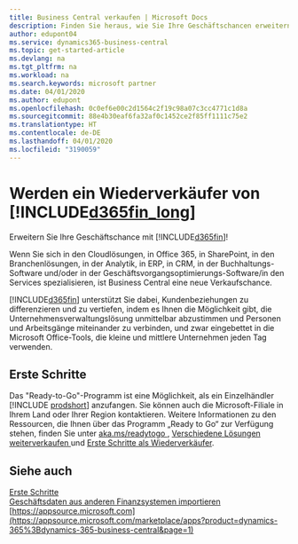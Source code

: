 ```yaml
---
title: Business Central verkaufen | Microsoft Docs
description: Finden Sie heraus, wie Sie Ihre Geschäftschancen erweitern und ein Microsoft Partner und Business Central-Wiederverkäufer werden.
author: edupont04
ms.service: dynamics365-business-central
ms.topic: get-started-article
ms.devlang: na
ms.tgt_pltfrm: na
ms.workload: na
ms.search.keywords: microsoft partner
ms.date: 04/01/2020
ms.author: edupont
ms.openlocfilehash: 0c0ef6e00c2d1564c2f19c98a07c3cc4771c1d8a
ms.sourcegitcommit: 88e4b30eaf6fa32af0c1452ce2f85ff1111c75e2
ms.translationtype: HT
ms.contentlocale: de-DE
ms.lasthandoff: 04/01/2020
ms.locfileid: "3190059"
---
```

# <a name="become-a-reseller-of-d365fin_long"></a>Werden ein Wiederverkäufer von [!INCLUDE[d365fin_long](includes/d365fin_long_md.md)]
Erweitern Sie Ihre Geschäftschance mit [!INCLUDE[d365fin](includes/d365fin_md.md)]!  

Wenn Sie sich in den Cloudlösungen, in Office 365, in SharePoint, in den Branchenlösungen, in der Analytik, in ERP, in CRM, in der Buchhaltungs-Software und/oder in der Geschäftsvorgangsoptimierungs-Software/in den Services spezialisieren, ist Business Central eine neue Verkaufschance.   

[!INCLUDE[d365fin](includes/d365fin_md.md)] unterstützt Sie dabei, Kundenbeziehungen zu differenzieren und zu vertiefen, indem es Ihnen die Möglichkeit gibt, die Unternehmensverwaltungslösung unmittelbar abzustimmen und Personen und Arbeitsgänge miteinander zu verbinden, und zwar eingebettet in die Microsoft Office-Tools, die kleine und mittlere Unternehmen jeden Tag verwenden.  

## <a name="get-started"></a>Erste Schritte

Das "Ready-to-Go"-Programm ist eine Möglichkeit, als ein Einzelhändler [!INCLUDE [prodshort](includes/prodshort.md)] anzufangen. Sie können auch die Microsoft-Filiale in Ihrem Land oder Ihrer Region kontaktieren. Weitere Informationen zu den Ressourcen, die Ihnen über das Programm „Ready to Go“ zur Verfügung stehen, finden Sie unter [aka.ms/readytogo ](https://aka.ms/readytogo), [Verschiedene Lösungen weiterverkaufen ](/dynamics365/business-central/dev-itpro/developer/readiness/readiness-reseller) und [Erste Schritte als Wiederverkäufer](/dynamics365/business-central/dev-itpro/index#get-started-as-a-reseller).  

## <a name="see-also"></a>Siehe auch

[Erste Schritte](product-get-started.md)  
[Geschäftsdaten aus anderen Finanzsystemen importieren](across-import-data-configuration-packages.md)  
[https://appsource.microsoft.com](https://appsource.microsoft.com/marketplace/apps?product=dynamics-365%3Bdynamics-365-business-central&page=1)  
